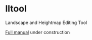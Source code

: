 lltool
======

Landscape and Heightmap Editing Tool

[Full manual](https://github.com/Gruftikus/lltool/wiki/) under construction
